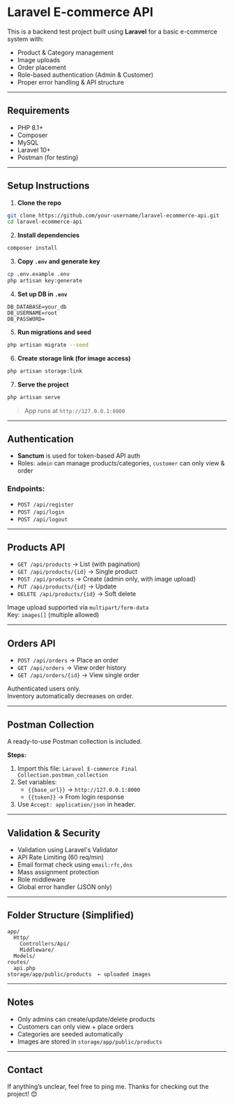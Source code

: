 
# Laravel E-commerce API

This is a backend test project built using **Laravel** for a basic e-commerce system with:

- Product & Category management
- Image uploads
- Order placement
- Role-based authentication (Admin & Customer)
- Proper error handling & API structure

---

## Requirements

- PHP 8.1+
- Composer
- MySQL
- Laravel 10+
- Postman (for testing)

---

## Setup Instructions

1. **Clone the repo**
```bash
git clone https://github.com/your-username/laravel-ecommerce-api.git
cd laravel-ecommerce-api
```

2. **Install dependencies**
```bash
composer install
```

3. **Copy `.env` and generate key**
```bash
cp .env.example .env
php artisan key:generate
```

4. **Set up DB in `.env`**
```env
DB_DATABASE=your_db
DB_USERNAME=root
DB_PASSWORD=
```

5. **Run migrations and seed**
```bash
php artisan migrate --seed
```

6. **Create storage link (for image access)**
```bash
php artisan storage:link
```

7. **Serve the project**
```bash
php artisan serve
```

> App runs at `http://127.0.0.1:8000`

---

## Authentication

- **Sanctum** is used for token-based API auth
- Roles: `admin` can manage products/categories, `customer` can only view & order

### Endpoints:
- `POST /api/register`  
- `POST /api/login`  
- `POST /api/logout`

---

## Products API

- `GET /api/products` → List (with pagination)
- `GET /api/products/{id}` → Single product
- `POST /api/products` → Create (admin only, with image upload)
- `PUT /api/products/{id}` → Update
- `DELETE /api/products/{id}` → Soft delete

Image upload supported via `multipart/form-data`  
Key: `images[]` (multiple allowed)

---

## Orders API

- `POST /api/orders` → Place an order
- `GET /api/orders` → View order history
- `GET /api/orders/{id}` → View single order

Authenticated users only.  
Inventory automatically decreases on order.

---

## Postman Collection

A ready-to-use Postman collection is included.

**Steps:**
1. Import this file: `Laravel E-commerce Final Collection.postman_collection`
2. Set variables:
   - `{{base_url}}` → `http://127.0.0.1:8000`
   - `{{token}}` → From login response
3. Use `Accept: application/json` in header.

---

## Validation & Security

- Validation using Laravel's Validator
- API Rate Limiting (60 req/min)
- Email format check using `email:rfc,dns`
- Mass assignment protection
- Role middleware
- Global error handler (JSON only)

---

## Folder Structure (Simplified)

```
app/
  Http/
    Controllers/Api/
    Middleware/
  Models/
routes/
  api.php
storage/app/public/products  ← uploaded images
```
---

## Notes

- Only admins can create/update/delete products
- Customers can only view + place orders
- Categories are seeded automatically
- Images are stored in `storage/app/public/products`

---

## Contact

If anything’s unclear, feel free to ping me. Thanks for checking out the project! 😊
